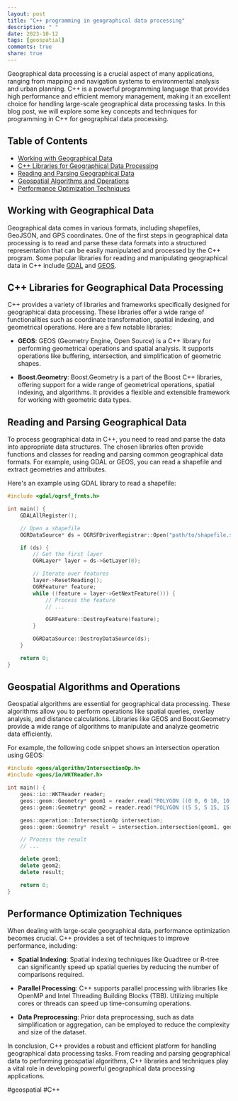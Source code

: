 ```yaml
---
layout: post
title: "C++ programming in geographical data processing"
description: " "
date: 2023-10-12
tags: [geospatial]
comments: true
share: true
---
```


Geographical data processing is a crucial aspect of many applications, ranging from mapping and navigation systems to environmental analysis and urban planning. C++ is a powerful programming language that provides high performance and efficient memory management, making it an excellent choice for handling large-scale geographical data processing tasks. In this blog post, we will explore some key concepts and techniques for programming in C++ for geographical data processing.

## Table of Contents
- [Working with Geographical Data](#working-with-geographical-data)
- [C++ Libraries for Geographical Data Processing](#c++-libraries-for-geographical-data-processing)
- [Reading and Parsing Geographical Data](#reading-and-parsing-geographical-data)
- [Geospatial Algorithms and Operations](#geospatial-algorithms-and-operations)
- [Performance Optimization Techniques](#performance-optimization-techniques)

## Working with Geographical Data

Geographical data comes in various formats, including shapefiles, GeoJSON, and GPS coordinates. One of the first steps in geographical data processing is to read and parse these data formats into a structured representation that can be easily manipulated and processed by the C++ program. Some popular libraries for reading and manipulating geographical data in C++ include [GDAL](https://gdal.org/) and [GEOS](https://trac.osgeo.org/geos).

## C++ Libraries for Geographical Data Processing

C++ provides a variety of libraries and frameworks specifically designed for geographical data processing. These libraries offer a wide range of functionalities such as coordinate transformation, spatial indexing, and geometrical operations. Here are a few notable libraries:

- **GEOS**: GEOS (Geometry Engine, Open Source) is a C++ library for performing geometrical operations and spatial analysis. It supports operations like buffering, intersection, and simplification of geometric shapes.

- **Boost.Geometry**: Boost.Geometry is a part of the Boost C++ libraries, offering support for a wide range of geometrical operations, spatial indexing, and algorithms. It provides a flexible and extensible framework for working with geometric data types.

## Reading and Parsing Geographical Data

To process geographical data in C++, you need to read and parse the data into appropriate data structures. The chosen libraries often provide functions and classes for reading and parsing common geographical data formats. For example, using GDAL or GEOS, you can read a shapefile and extract geometries and attributes.

Here's an example using GDAL library to read a shapefile:

```cpp
#include <gdal/ogrsf_frmts.h>

int main() {
    GDALAllRegister();

    // Open a shapefile
    OGRDataSource* ds = OGRSFDriverRegistrar::Open("path/to/shapefile.shp");

    if (ds) {
        // Get the first layer
        OGRLayer* layer = ds->GetLayer(0);

        // Iterate over features
        layer->ResetReading();
        OGRFeature* feature;
        while ((feature = layer->GetNextFeature())) {
            // Process the feature
            // ...

            OGRFeature::DestroyFeature(feature);
        }

        OGRDataSource::DestroyDataSource(ds);
    }

    return 0;
}
```

## Geospatial Algorithms and Operations

Geospatial algorithms are essential for geographical data processing. These algorithms allow you to perform operations like spatial queries, overlay analysis, and distance calculations. Libraries like GEOS and Boost.Geometry provide a wide range of algorithms to manipulate and analyze geometric data efficiently.

For example, the following code snippet shows an intersection operation using GEOS:

```cpp
#include <geos/algorithm/IntersectionOp.h>
#include <geos/io/WKTReader.h>

int main() {
    geos::io::WKTReader reader;
    geos::geom::Geometry* geom1 = reader.read("POLYGON ((0 0, 0 10, 10 10, 10 0, 0 0))");
    geos::geom::Geometry* geom2 = reader.read("POLYGON ((5 5, 5 15, 15 15, 15 5, 5 5))");

    geos::operation::IntersectionOp intersection;
    geos::geom::Geometry* result = intersection.intersection(geom1, geom2);

    // Process the result
    // ...

    delete geom1;
    delete geom2;
    delete result;

    return 0;
}
```

## Performance Optimization Techniques

When dealing with large-scale geographical data, performance optimization becomes crucial. C++ provides a set of techniques to improve performance, including:

- **Spatial Indexing**: Spatial indexing techniques like Quadtree or R-tree can significantly speed up spatial queries by reducing the number of comparisons required.

- **Parallel Processing**: C++ supports parallel processing with libraries like OpenMP and Intel Threading Building Blocks (TBB). Utilizing multiple cores or threads can speed up time-consuming operations.

- **Data Preprocessing**: Prior data preprocessing, such as data simplification or aggregation, can be employed to reduce the complexity and size of the dataset.

In conclusion, C++ provides a robust and efficient platform for handling geographical data processing tasks. From reading and parsing geographical data to performing geospatial algorithms, C++ libraries and techniques play a vital role in developing powerful geographical data processing applications.

#geospatial #C++